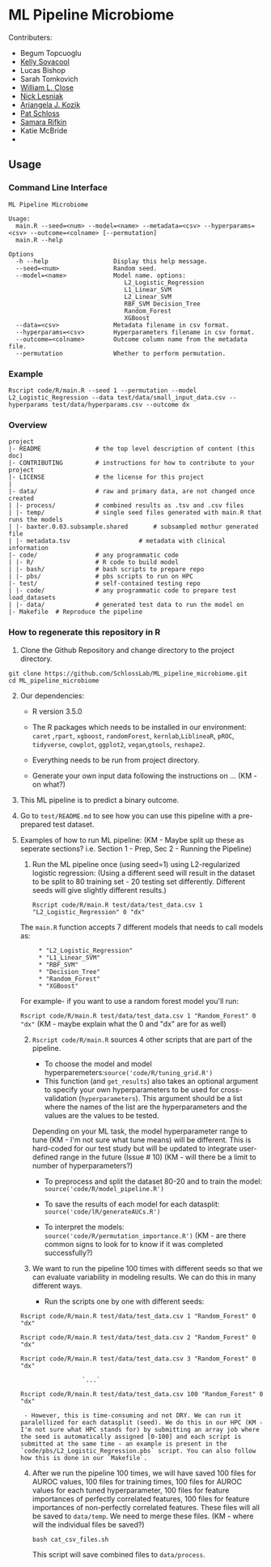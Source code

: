# ML Pipeline Microbiome

Contributers:
- Begum Topcuoglu
- [Kelly Sovacool](https://github.com/kelly-sovacool)
- Lucas Bishop
- Sarah Tomkovich
- [William L. Close](https://github.com/wclose)
- [Nick Lesniak](https://github.com/nlesniak)
- [Ariangela J. Kozik](https://github.com/aj-kozik)
- [Pat Schloss](https://github.com/pschloss)
- [Samara Rifkin](https://github.com/sbrifkin)
- Katie McBride
-

## Usage

### Command Line Interface

```
ML Pipeline Microbiome

Usage:
  main.R --seed=<num> --model=<name> --metadata=<csv> --hyperparams=<csv> --outcome=<colname> [--permutation]
  main.R --help

Options
  -h --help                  Display this help message.
  --seed=<num>               Random seed.
  --model=<name>             Model name. options:
                                L2_Logistic_Regression
                                L1_Linear_SVM
                                L2_Linear_SVM
                                RBF_SVM Decision_Tree
                                Random_Forest
                                XGBoost
  --data=<csv>               Metadata filename in csv format.
  --hyperparams=<csv>        Hyperparameters filename in csv format.
  --outcome=<colname>        Outcome column name from the metadata file.
  --permutation              Whether to perform permutation.

```

### Example

```
Rscript code/R/main.R --seed 1 --permutation --model L2_Logistic_Regression --data test/data/small_input_data.csv --hyperparams test/data/hyperparams.csv --outcome dx
```

### Overview

	project
	|- README         		# the top level description of content (this doc)
	|- CONTRIBUTING    		# instructions for how to contribute to your project
	|- LICENSE         		# the license for this project
	|
	|- data/           		# raw and primary data, are not changed once created
	| |- process/     		# combined results as .tsv and .csv files
	| |- temp/     			# single seed files generated with main.R that runs the models
	| |- baxter.0.03.subsample.shared      	# subsampled mothur generated file
	| |- metadata.tsv     		        # metadata with clinical information
	|- code/          		# any programmatic code
	| |- R/    				# R code to build model
	| |- bash/     			# bash scripts to prepare repo
	| |- pbs/				# pbs scripts to run on HPC
  	|- test/          		# self-contained testing repo
  	| |- code/  			# any programmatic code to prepare test load_datasets
  	| |- data/				# generated test data to run the model on
	|- Makefile	 # Reproduce the pipeline


### How to regenerate this repository in R

1. Clone the Github Repository and change directory to the project directory.

```
git clone https://github.com/SchlossLab/ML_pipeline_microbiome.git
cd ML_pipeline_microbiome
```

2. Our dependencies:

	* R version 3.5.0

	* The R packages which needs to be installed in our environment: `caret` ,`rpart`, `xgboost`, `randomForest`, `kernlab`,`LiblineaR`, `pROC`, `tidyverse`, `cowplot`, `ggplot2`, `vegan`,`gtools`, `reshape2`.

	* Everything needs to be run from project directory.

	* Generate your own input data following the instructions on ... (KM - on what?)

3. This ML pipeline is to predict a binary outcome.

4. Go to `test/README.md` to see how you can use this pipeline with a pre-prepared test dataset.

5. Examples of how to run ML pipeline: (KM - Maybe split up these as seperate sections? i.e. Section 1 - Prep, Sec 2 - Running the Pipeline)

	1. Run the ML pipeline once (using seed=1) using L2-regularized logistic regression: (Using a different seed will result in the dataset to be split to 80 training set - 20 testing set differently. Different seeds will give slightly different results.)

		```
		Rscript code/R/main.R test/data/test_data.csv 1 "L2_Logistic_Regression" 0 "dx"
		```

	The `main.R` function accepts 7 different models that needs to call models as:

	    	* "L2_Logistic_Regression"
	     	* "L1_Linear_SVM"
	     	* "RBF_SVM"
	     	* "Decision_Tree"
	     	* "Random_Forest"
	     	* "XGBoost"

	For example- if you want to use a random forest model you'll run:


	`Rscript code/R/main.R test/data/test_data.csv 1 "Random_Forest" 0 "dx"` (KM - maybe explain what the 0 and "dx" are for as well)

	 2. `Rscript code/R/main.R` sources 4 other scripts that are part of the pipeline.

	 	* To choose the model and model hyperparemeters:`source('code/R/tuning_grid.R')`
		* This function (and `get_results`) also takes an optional argument to specify your own hyperparameters to be used for cross-validation (`hyperparameters`). This argument should be a list where the names of the list are the hyperparameters and the values are the values to be tested.

		Depending on your ML task, the model hyperparameter range to tune (KM - I'm not sure what tune means) will be different. This is hard-coded for our test study but will be updated to integrate user-defined range in the future (Issue # 10) (KM - will there be a limit to number of hyperparameters?)

	 	* To preprocess and split the dataset 80-20 and to train the model: `source('code/R/model_pipeline.R')`

	 	* To save the results of each model for each datasplit: `source('code/lR/generateAUCs.R')`

	 	* To interpret the models: `source('code/R/permutation_importance.R')` (KM - are there common signs to look for to know if it was completed successfully?)

	 3. We want to run the pipeline 100 times with different seeds so that we can evaluate variability in modeling results. We can do this in many different ways.


		- Run the scripts one by one with different seeds:

	`Rscript code/R/main.R test/data/test_data.csv 1 "Random_Forest" 0 "dx"`

	`Rscript code/R/main.R test/data/test_data.csv 2 "Random_Forest" 0 "dx"`

	`Rscript code/R/main.R test/data/test_data.csv 3 "Random_Forest" 0 "dx"`

						`...`

	`Rscript code/R/main.R test/data/test_data.csv 100 "Random_Forest" 0 "dx"`


		- However, this is time-consuming and not DRY. We can run it paralellized for each datasplit (seed). We do this in our HPC (KM - I'm not sure what HPC stands for) by submitting an array job where the seed is automatically assigned [0-100] and each script is submitted at the same time - an example is present in the `code/pbs/L2_Logistic_Regression.pbs` script. You can also follow how this is done in our `Makefile`.

	4. After we run the pipeline 100 times, we will have saved 100 files for AUROC values, 100 files for training times, 100 files for AUROC values for each tuned hyperparameter, 100 files for feature importances of perfectly correlated features, 100 files for feature importances of non-perfectly correlated features. These files will all be saved to `data/temp`. We need to merge these files. (KM - where will the individual files be saved?)

		`bash cat_csv_files.sh`


		This script will save combined files to `data/process`.
